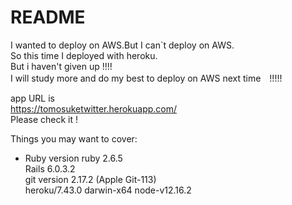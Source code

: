 # README

I wanted to deploy on AWS.But I can`t deploy on AWS.<br>
So this time I deployed with heroku.<br>
But i haven't given up !!!!<br>
I will study more and do my best to deploy on AWS next time　!!!!!<br>

app URL is  <br>https://tomosuketwitter.herokuapp.com/ <br>
Please check it !<br>

Things you may want to cover:

* Ruby version
 ruby 2.6.5 <br>
 Rails 6.0.3.2<br>
 git version 2.17.2 (Apple Git-113)<br>
 heroku/7.43.0 darwin-x64 node-v12.16.2<br>


